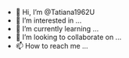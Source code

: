 - 👋 Hi, I’m @Tatiana1962U
- 👀 I’m interested in ...
- 🌱 I’m currently learning ...
- 💞️ I’m looking to collaborate on ...
- 📫 How to reach me ...

<!---
Tatiana1962U/Tatiana1962U is a ✨ special ✨ repository because its `README.md` (this file) appears on your GitHub profile.
You can click the Preview link to take a look at your changes.
--->
